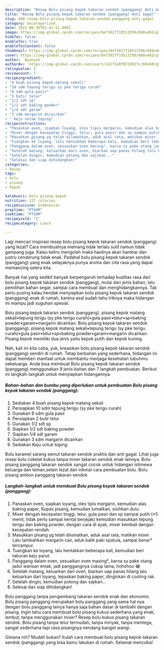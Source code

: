 ```yaml
---
description: "Resep Bolu pisang kepok takaran sendok (panggang) Anti Gagal"
title: "Resep Bolu pisang kepok takaran sendok (panggang) Anti Gagal"
slug: 680-resep-bolu-pisang-kepok-takaran-sendok-panggang-anti-gagal
category: Uncategorized
date: 2021-06-30T01:42:51.096Z
image: https://img-global.cpcdn.com/recipes/8ef3827f10513296/680x482cq70/bolu-pisang-kepok-takaran-sendok-panggang-foto-resep-utama.jpg
hideToc: false
enableToc: true
enableTocContent: false
thumbnail: https://img-global.cpcdn.com/recipes/8ef3827f10513296/680x482cq70/bolu-pisang-kepok-takaran-sendok-panggang-foto-resep-utama.jpg
cover: https://img-global.cpcdn.com/recipes/8ef3827f10513296/680x482cq70/bolu-pisang-kepok-takaran-sendok-panggang-foto-resep-utama.jpg
author:  Nyanyah
authorAv:  https://img-global.cpcdn.com/users/141f2a9f072d827c/60x60cq50/avatar.jpg
ratingvalue: 5
reviewcount: 7
recipeingredient:
- "4 buah pisang kepok matang sekali"
- "10 sdm tepung terigu sy pke terigu curah"
- "8 sdm gula pasir"
- "2 butir telur"
- "1/2 sdt sp"
- "1/2 sdt baking powder"
- "1/4 sdt garam"
- "3 sdm margarin dicairkan"
- " Keju untuk toping"
recipeinstructions:
- "Panaskan oven, siapkan loyang, oles tipis margarin, kemudian alas baking paper, Kupas pisang, kemudian lumatkan, sisihkan dulu."
- "Mixer dengan kecepatan tinggi, telur, gula pasir dan sp sampai putih (±5 menit, tidak perlu sampai kental berjejak) kemudian masukkan tepung terigu dan baking powder, dengan cara di ayak, mixer kembali dengan kecepatan rendah."
- "Masukkan pisang yg telah dilumatkan, aduk asal rata, matikan mixer. Lalu tambahkan margarin cair, aduk balik paki spatula, sampai benar² tercampur."
- "Tuangkan ke loyang, lalu hentakkan beberapa kali, kemudian beri taburan keju parut."
- "Panggang dalam oven, sesuaikan oven masing², karna sy pake otang jadul warisan emak, jadi panggangnya cukup lama, hohohoo 😂"
- "Setelah matang, keluarkan dari oven, biarkan uap panas hilang lalu keluarkan dari loyang, lepaskan baking paper, dinginkan di cooling rak."
- "Setelah dingin, kemudian potong dan sajikan..."
- "Selesai dan siap dihidangkan!"
categories:
- Resep
tags:
- bolu
- pisang
- kepok

katakunci: bolu pisang kepok 
nutrition: 127 calories
recipecuisine: Indonesian
preptime: "PT40M"
cooktime: "PT50M"
recipeyield: "1"
recipecategory: Lunch

---
```



Lagi mencari inspirasi resep bolu pisang kepok takaran sendok (panggang) yang lezat? Cara membuatnya memang tidak terlalu sulit namun tidak gampang juga. Kalau keliru mengolah maka hasilnya akan hambar dan justru cenderung tidak enak. Padahal bolu pisang kepok takaran sendok (panggang) yang enak selayaknya punya aroma dan cita rasa yang dapat memancing selera kita.


Banyak hal yang sedikit banyak berpengaruh terhadap kualitas rasa dari bolu pisang kepok takaran sendok (panggang), mulai dari jenis bahan, lalu pemilihan bahan segar, sampai cara membuat dan menghidangkannya. Tak perlu pusing kalau hendak menyiapkan bolu pisang kepok takaran sendok (panggang) enak di rumah, karena asal sudah tahu triknya maka hidangan ini mampu jadi suguhan spesial.

Bolu pisang kepok takaran sendok (panggang). pisang kepok matang sekali•tepung terigu (sy pke terigu curah)•gula pasir•telur•sp•baking powder•garam•margarin dicairkan. Bolu pisang kepok takaran sendok (panggang). pisang kepok matang sekali•tepung terigu (sy pke terigu curah)•gula pasir•telur•sp•baking powder•garam•margarin dicairkan. Pisang kepok memiliki dua jenis yaitu kepok putih dan kepok kuning.


Nah, kali ini kita coba, yuk, kreasikan bolu pisang kepok takaran sendok (panggang) sendiri di rumah. Tetap berbahan yang sederhana, hidangan ini dapat memberi manfaat untuk membantu menjaga kesehatan tubuhmu sekeluarga. Anda bisa membuat Bolu pisang kepok takaran sendok (panggang) menggunakan 9 jenis bahan dan 7 langkah pembuatan. Berikut ini langkah-langkah untuk menyiapkan hidangannya.

<!--inarticleads1-->

##### Bahan-bahan dan bumbu yang diperlukan untuk pembuatan Bolu pisang kepok takaran sendok (panggang):

1. Sediakan 4 buah pisang kepok matang sekali
1. Persiapkan 10 sdm tepung terigu (sy pke terigu curah)
1. Gunakan 8 sdm gula pasir
1. Persiapkan 2 butir telur
1. Gunakan 1/2 sdt sp
1. Siapkan 1/2 sdt baking powder
1. Siapkan 1/4 sdt garam
1. Gunakan 3 sdm margarin dicairkan
1. Sediakan  Keju untuk toping


Bolu karamel sarang semut takaran sendok praktis dan anti gagal. Lihat juga resep bolu cokelat kukus tanpa mixer takaran sendok enak lainnya. Bolu pisang panggang takaran sendok sangat cocok untuk hidangan istimewa keluarga dan teman,selain lezat dan nikmat cara pembuatan bolu. Bolu pisang ambon panggang takaran sendok 

<!--inarticleads2-->

##### Langkah-langkah untuk membuat Bolu pisang kepok takaran sendok (panggang):

1. Panaskan oven, siapkan loyang, oles tipis margarin, kemudian alas baking paper, Kupas pisang, kemudian lumatkan, sisihkan dulu.
1. Mixer dengan kecepatan tinggi, telur, gula pasir dan sp sampai putih (±5 menit, tidak perlu sampai kental berjejak) kemudian masukkan tepung terigu dan baking powder, dengan cara di ayak, mixer kembali dengan kecepatan rendah.
1. Masukkan pisang yg telah dilumatkan, aduk asal rata, matikan mixer. Lalu tambahkan margarin cair, aduk balik paki spatula, sampai benar² tercampur.
1. Tuangkan ke loyang, lalu hentakkan beberapa kali, kemudian beri taburan keju parut.
1. Panggang dalam oven, sesuaikan oven masing², karna sy pake otang jadul warisan emak, jadi panggangnya cukup lama, hohohoo 😂
1. Setelah matang, keluarkan dari oven, biarkan uap panas hilang lalu keluarkan dari loyang, lepaskan baking paper, dinginkan di cooling rak.
1. Setelah dingin, kemudian potong dan sajikan...
1. Selesai dan siap dihidangkan!

Bolu panggang tanpa pengembang takaran sendok enak dan ekonomis. Bolu pisang panggang merupakan bolu panggang yang sama hal nya dengan bolu panggang lainya hanya saja bahan dasar di tambahi dengan pisang. Ingin tahu cara membuat bolu pisang kukus sederhana yang enak, lembut, tanpa menggunakan mixer? Resep bolu kukus pisang takaran sendok. Bolu pisang tanpa telur termudah, tanpa minyak, tanpa mentega, sangat sederhana tapi rasa pisangnya nendang banget wangi. 

Gimana nih? Mudah bukan? Itulah cara membuat bolu pisang kepok takaran sendok (panggang) yang bisa kamu lakukan di rumah. Selamat mencoba!
